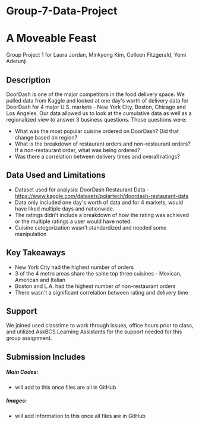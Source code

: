 # Group-7-Data-Project

# A Moveable Feast
Group Project 1 for Laura Jordan, Minkyong Kim, Colleen Fitzgerald, Yemi Adetunji

## Description
DoorDash is one of the major competitors in the food delivery space. We pulled data from Kaggle and looked at one day's worth of delivery data for DoorDash for 4 major U.S. markets - New York City, Boston, Chicago and Los Angeles. Our data allowed us to look at the cumulative data as well as a regionalized view to answer 3 business questions. Those questions were:
* What was the most popular cuisine ordered on DoorDash? Did that change based on region?
* What is the breakdown of restaurant orders and non-restaurant orders? If a non-restaurant order, what was being ordered?
* Was there a correlation between delivery times and overall ratings?

## Data Used and Limitations
* Dataset used for analysis: DoorDash Restaurant Data - https://www.kaggle.com/datasets/polartech/doordash-restaurant-data
* Data only included one day's worth of data and for 4 markets, would have liked multiple days and nationwide.
* The ratings didn't include a breakdown of how the rating was achieved or the multiple ratings a user would have noted.
* Cuisine categorization wasn't standardized and needed some manipulation

## Key Takeaways
* New York City had the highest number of orders
* 3 of the 4 metro areas share the same top three cuisines - Mexican, American and Italian
* Boston and L.A. had the highest number of non-restaurant orders
* There wasn't a significant correlation between rating and delivery time

## Support
We joined used classtime to work through issues, office hours prior to class, and utilized AskBCS Learning Assistants for the support needed for this group assignment.

## Submission Includes
##### Main Codes:
* will add to this once files are all in GitHub
##### Images:
* will add information to this once all files are in GitHub
